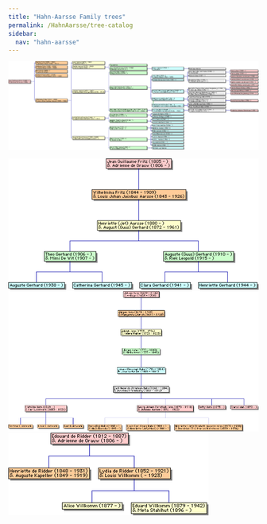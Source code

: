 ```yaml
---
title: "Hahn-Aarsse Family trees"
permalink: /HahnAarsse/tree-catalog
sidebar:
  nav: "hahn-aarsse"
---
```


[![Aarsse.gif](/assets/images/HahnAarsse/trees/Aarsse.gif)](/assets/images/HahnAarsse/trees/Aarsse.gif)

[![Gerhard.gif](/assets/images/HahnAarsse/trees/Gerhard.gif)](/assets/images/HahnAarsse/trees/Gerhard.gif)
[![Hahn.gif](/assets/images/HahnAarsse/trees/Hahn.gif)](/assets/images/HahnAarsse/trees/Hahn.gif)
[![Willkomm.gif](/assets/images/HahnAarsse/trees/Willkomm.gif)](/assets/images/HahnAarsse/trees/Willkomm.gif)

